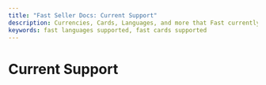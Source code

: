 ```yaml
---
title: "Fast Seller Docs: Current Support"
description: Currencies, Cards, Languages, and more that Fast currently supports.
keywords: fast languages supported, fast cards supported
---
```


# Current Support
